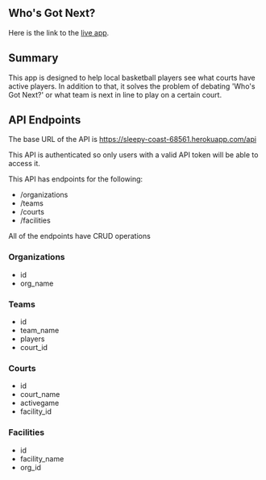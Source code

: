 ## Who's Got Next?

Here is the link to the [live app](https://kclynch94-whos-got-next-app.now.sh/).

## Summary

This app is designed to help local basketball players see what courts have active players. In addition to that, it solves the problem of debating 'Who's Got Next?' or what team is next in line to play on a certain court.

## API Endpoints

The base URL of the API is https://sleepy-coast-68561.herokuapp.com/api

This API is authenticated so only users with a valid API token will be able to access it.

This API has endpoints for the following:
* /organizations
* /teams
* /courts
* /facilities

All of the endpoints have CRUD operations

### Organizations
* id
* org_name

### Teams
* id
* team_name
* players
* court_id

### Courts
* id
* court_name
* activegame
* facility_id

### Facilities
* id
* facility_name
* org_id